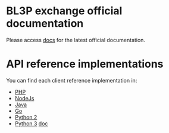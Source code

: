 BL3P exchange official documentation
===

Please access [docs](docs/) for the latest official documentation.

API reference implementations
===

You can find each client reference implementation in:

* [PHP](examples/php/)
* [NodeJs](examples/nodejs/)
* [Java](examples/java/)
* [Go](examples/go/)
* [Python 2](examples/python/)
* [Python 3](examples/python3/) [doc](docs/python3/)

